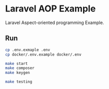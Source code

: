 # Laravel AOP Example
Laravel Aspect-oriented programming Example.

## Run
```bash
cp .env.exmaple .env
cp docker/.env.example docker/.env

make start
make composer
make keygen

make testing
```
